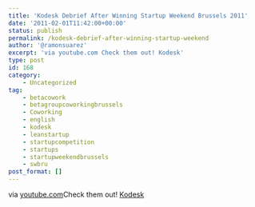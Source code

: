 ```yaml
---
title: 'Kodesk Debrief After Winning Startup Weekend Brussels 2011'
date: '2011-02-01T11:42:00+00:00'
status: publish
permalink: /kodesk-debrief-after-winning-startup-weekend
author: '@ramonsuarez'
excerpt: 'via youtube.com Check them out! Kodesk'
type: post
id: 168
category:
    - Uncategorized
tag:
    - betacowork
    - betagroupcoworkingbrussels
    - Coworking
    - english
    - kodesk
    - leanstartup
    - startupcompetition
    - startups
    - startupweekendbrussels
    - swbru
post_format: []
---
```

via [youtube.com](http://www.youtube.com/watch?v=V1Y0ppIBMdQ)</div>Check them out! [Kodesk](http://www.kodesk.com)

</div>